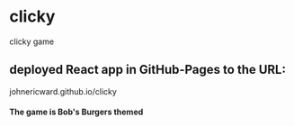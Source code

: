 # clicky
clicky game


## deployed React app in GitHub-Pages to the URL:

johnericward.github.io/clicky

#### The game is Bob's Burgers themed
